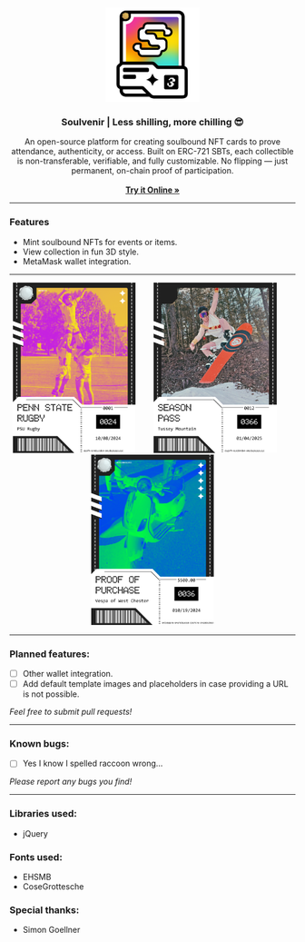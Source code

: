 <br>

<p align="center">
 <img src="https://github.com/ssambender/nftViewer/blob/main/soulvenir-light.png?raw=true" alt="Soulvenir Logo" height="165">
</p>

<h3 align="center">Soulvenir | Less shilling, more chilling 😎</h3>

<p align="center">
An open-source platform for creating soulbound NFT cards to prove attendance, authenticity, or access. Built on ERC-721 SBTs, each collectible is non-transferable, verifiable, and fully customizable. No flipping — just permanent, on-chain proof of participation.
 <br><br>
 <a href="https://soulvenir.vercel.app/"><strong>Try it Online »</strong></a>
</p>

___

### Features
- Mint soulbound NFTs for events or items.
- View collection in fun 3D style.
- MetaMask wallet integration.

---

<div align="center">
  <img src="https://github.com/ssambender/nftViewer/blob/main/cardExample.png?raw=true" height=300>
  ‎ ‎ ‎ ‎ ‎ ‎ ‎ 
  <img src="https://github.com/ssambender/nftViewer/blob/main/exampleSeasonPass.png?raw=true" height=300>
  ‎ ‎ ‎ ‎ ‎ ‎ ‎ 
  <img src="https://github.com/ssambender/nftViewer/blob/main/exampleVespa.png?raw=true" height=300>
</div>

---

### Planned features:
- [ ] Other wallet integration.
- [ ] Add default template images and placeholders in case providing a URL is not possible.

_Feel free to submit pull requests!_

---

### Known bugs:
- [ ] Yes I know I spelled raccoon wrong...

_Please report any bugs you find!_

---


### Libraries used:
- jQuery

### Fonts used:
- EHSMB
- CoseGrottesche

### Special thanks:
- Simon Goellner
